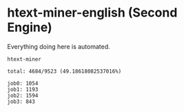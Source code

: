 # htext-miner-english (Second Engine)

Everything doing here is automated.

```
htext-miner

total: 4684/9523 (49.18618082537016%)

job0: 1054
job1: 1193
job2: 1594
job3: 843
```